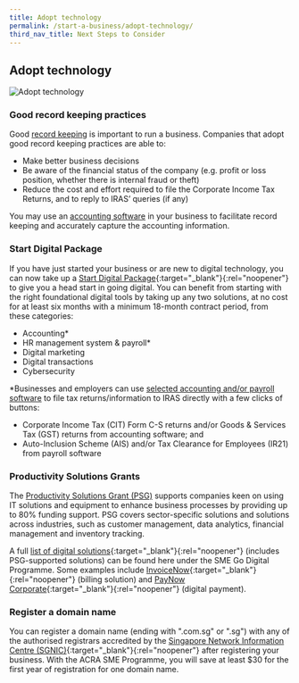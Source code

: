 ```yaml
---
title: Adopt technology
permalink: /start-a-business/adopt-technology/
third_nav_title: Next Steps to Consider
---
```


## Adopt technology

![Adopt technology](/images/start/StartSJ_StartSJ_AdoptTechnology.jpg)

### Good record keeping practices

Good [record keeping](https://www.iras.gov.sg/taxes/corporate-income-tax/basics-of-corporate-income-tax/record-keeping-requirements) is important to run a business. Companies that adopt good record keeping practices are able to:

- Make better business decisions
- Be aware of the financial status of the company (e.g. profit or loss position, whether there is internal fraud or theft)
- Reduce the cost and effort required to file the Corporate Income Tax Returns, and to reply to IRAS’ queries (if any)

You may use an [accounting software](https://www.iras.gov.sg/digital-collaboration/for-software-developers/accounting-tax-software/iras-accounting-software-register-plus/asr-plus-listing) in your business to facilitate record keeping and accurately capture the accounting information.

### Start Digital Package

If you have just started your business or are new to digital technology, you can now take up a [Start Digital Package](https://www.imda.gov.sg/programme-listing/smes-go-digital/Start-Digital){:target="_blank"}{:rel="noopener"} to give you a head start in going digital. You can benefit from starting with the right foundational digital tools by taking up any two solutions, at no cost for at least six months with a minimum 18-month contract period, from these categories: 

- Accounting\*
- HR management system & payroll\*
- Digital marketing
- Digital transactions
- Cybersecurity

\*Businesses and employers can use [selected accounting and/or payroll software](https://www.iras.gov.sg/digital-collaboration/for-businesses-employers) to file tax returns/information to IRAS directly with a few clicks of buttons:

- Corporate Income Tax (CIT) Form C-S returns and/or Goods & Services Tax (GST) returns from accounting software; and
- Auto-Inclusion Scheme (AIS) and/or Tax Clearance for Employees (IR21) from payroll software

### Productivity Solutions Grants

The [Productivity Solutions Grant (PSG)](/productivity-solutions-grant/) supports companies keen on using IT solutions and equipment to enhance business processes by providing up to 80% funding support. PSG covers sector-specific solutions and solutions across industries, such as customer management, data analytics, financial management and inventory tracking.

A full [list of digital solutions](https://www.imda.gov.sg/programme-listing/smes-go-digital){:target="_blank"}{:rel="noopener"} (includes PSG-supported solutions) can be found here under the SME Go Digital Programme. Some examples include [InvoiceNow](https://www.imda.gov.sg/programme-listing/nationwide-e-invoicing-framework){:target="_blank"}{:rel="noopener"} (billing solution) and [PayNow Corporate](https://abs.org.sg/consumer-banking/pay-now){:target="_blank"}{:rel="noopener"} (digital payment).

### Register a domain name

You can register a domain name (ending with ".com.sg" or ".sg") with any of the authorised registrars accredited by the [Singapore Network Information Centre (SGNIC)](https://www.sgnic.sg/){:target="_blank"}{:rel="noopener"} after registering your business. With the ACRA SME Programme, you will save at least $30 for the first year of registration for one domain name.
